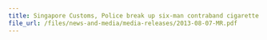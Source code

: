 ```yaml
---
title: Singapore Customs, Police break up six-man contraband cigarette distribution ring 
file_url: /files/news-and-media/media-releases/2013-08-07-MR.pdf
---
```

